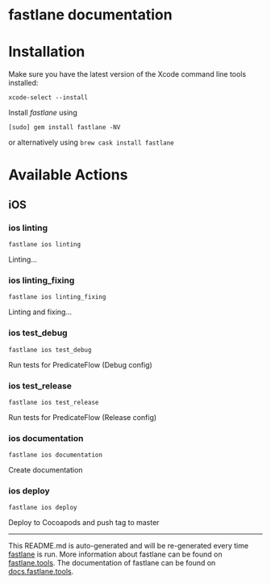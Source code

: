 fastlane documentation
================
# Installation

Make sure you have the latest version of the Xcode command line tools installed:

```
xcode-select --install
```

Install _fastlane_ using
```
[sudo] gem install fastlane -NV
```
or alternatively using `brew cask install fastlane`

# Available Actions
## iOS
### ios linting
```
fastlane ios linting
```
Linting...
### ios linting_fixing
```
fastlane ios linting_fixing
```
Linting and fixing...
### ios test_debug
```
fastlane ios test_debug
```
Run tests for PredicateFlow (Debug config)
### ios test_release
```
fastlane ios test_release
```
Run tests for PredicateFlow (Release config)
### ios documentation
```
fastlane ios documentation
```
Create documentation
### ios deploy
```
fastlane ios deploy
```
Deploy to Cocoapods and push tag to master

----

This README.md is auto-generated and will be re-generated every time [fastlane](https://fastlane.tools) is run.
More information about fastlane can be found on [fastlane.tools](https://fastlane.tools).
The documentation of fastlane can be found on [docs.fastlane.tools](https://docs.fastlane.tools).
